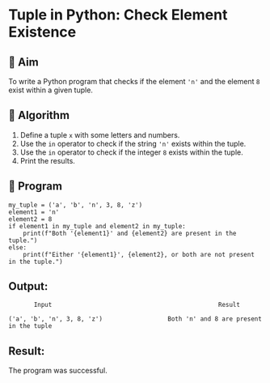 # Tuple in Python: Check Element Existence

## 🎯 Aim
To write a Python program that checks if the element `'n'` and the element `8` exist within a given tuple.

## 🧠 Algorithm
1. Define a tuple `x` with some letters and numbers.
2. Use the `in` operator to check if the string `'n'` exists within the tuple.
3. Use the `in` operator to check if the integer `8` exists within the tuple.
4. Print the results.

## 🧾 Program
```
my_tuple = ('a', 'b', 'n', 3, 8, 'z')
element1 = 'n'
element2 = 8
if element1 in my_tuple and element2 in my_tuple:
    print(f"Both '{element1}' and {element2} are present in the tuple.")
else:
    print(f"Either '{element1}', {element2}, or both are not present in the tuple.")
```
## Output: 
```
       Input                                              Result

('a', 'b', 'n', 3, 8, 'z')                  Both 'n' and 8 are present in the tuple
```
## Result:
The program was successful.

